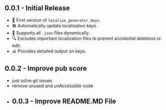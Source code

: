 ## 0.0.1 - Initial Release
- 🎉 First version of `localize_generator_keys`.
- 🛠 Automatically update  localization keys.
- 🚀 Supports all `.json` files dynamically.
- 🔍 Excludes important localization files to prevent accidental deletions or edit.
- 📊 Provides detailed output on  keys.
## 0.0.2 - Improve pub score
- just solve git issues 
- remove unused and unAccessible code 
- ## 0.0.3 - Improve README.MD File